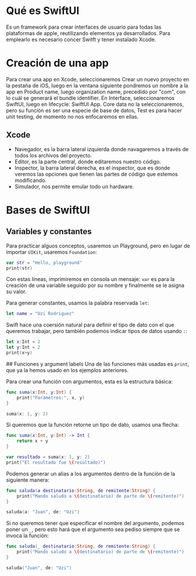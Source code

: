 # Qué es SwiftUI
Es un framework para crear interfaces de usuario para todas las plataformas de apple, reutilizando elementos ya desarrollados. Para emplearlo es necesario concer Switft y tener instalado Xcode.

# Creación de una app
Para crear una app en Xcode, seleccionaremos Crear un nuevo proyecto en la pestaña de iOS, luego en la ventana siguiente pondremos un nombre a la app en Product name, luego organization name, precedido por "com", con lo cuál se generará el bundle identifier.
En Interface, seleccionaremos SwiftUI, luego en lifecycle: SwiftUI App. Core data no la seleccionaremos, pero su función es ser una especie de base de datos, Test es para hacer unit testing, de momento no nos enfocaremos en ellas.

## Xcode
* Navegador, es la barra lateral izquierda donde navagaremos a través de todos los archivos del proyecto.
* Editor, es la parte central, donde editaremos nuestro código.
* Inspector, la barra lateral derecha, es el inspector, que es donde veremos las opciones que tienen las partes de código que estemos modificando.
* Simulador, nos permite emular todo un hardware.

# Bases de SwiftUI

## Variables y constantes
Para practicar alguos conceptos, usaremos un Playground, pero en lugar de importar `UIKit`, usaremos `Foundation`:
```swift
var str = "Hello, playground"
print(str)
```

Con estas líneas, imprimiremos en consola un mensaje: `var` es para la creación de una variable seguido por su nombre y finalmente se le asigna su valor.

Para generar constantes, usamos la palabra reservada `let`: 
```swift
let name = "Uzi Rodriguez"
```

Swift hace una coersión natural para definir el tipo de dato con el que queremos trabajar, pero también podemos indicar tipos de datos usando `:`:
```swift
let x:Int = 2
let y:Int = 2
print(x+y)
```

## Funciones y argument labels
Una de las funciones más usadas es `print`, que ya la hemos usado en los ejemplos anteriores.

Para crear una función con argumentos, esta es la estructura básica:
```swift
func suma(x:Int, y:Int) {
    print("Parámetros:", x, y)
}

suma(x: 1, y: 2)
```

Si queremos que la función retorne un tipo de dato, usamos una flecha:
```swift
func suma(x:Int, y:Int) -> Int {
    return x + y
}

var resultado = suma(x: 1, y: 2)
print("El resultado fue \(resultado)")
```

Podemos generar un alias a los argumentos dentro de la función de la siguiente manera:
```swift
func saluda(a destinatario:String, de remitente:String) {
    print("Mando saludo a \(destinatario) de parte de \(remitente)")
}

saluda(a: "Juan", de: "Uzi")
``` 

Si no queremos tener que especificar el nombre del argumento, podemos poner un `_`, pero esto hará que el argumento sea pediso siempre que se invoca la función:
```swift
func saluda(_ destinatario:String, de remitente:String) {
    print("Mando saludo a \(destinatario) de parte de \(remitente)")
}

saluda("Juan", de: "Uzi")
``` 



